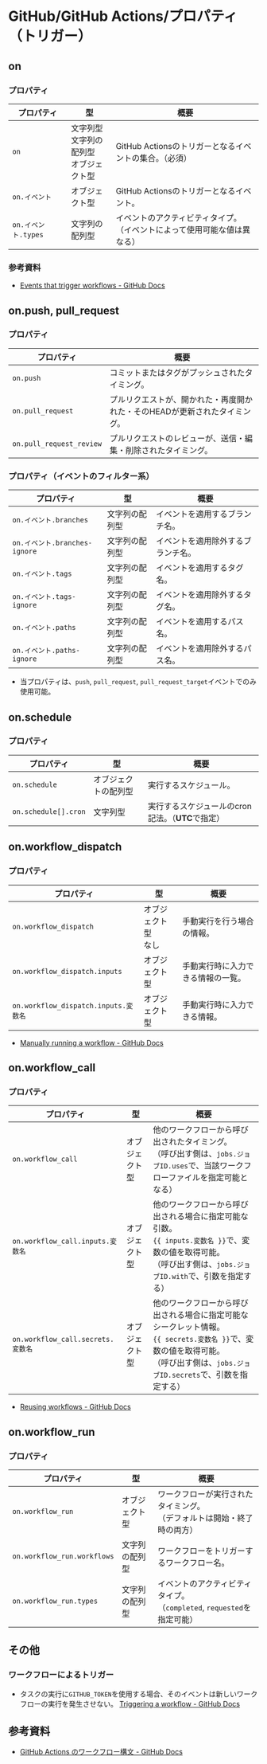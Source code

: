 # GitHub/GitHub Actions/プロパティ（トリガー）

## on

### プロパティ

| プロパティ          | 型                                               | 概要                                                         |
| ------------------- | ------------------------------------------------ | ------------------------------------------------------------ |
| `on`                | 文字列型<br />文字列の配列型<br />オブジェクト型 | GitHub Actionsのトリガーとなるイベントの集合。（必須）       |
| `on.イベント`       | オブジェクト型                                   | GitHub Actionsのトリガーとなるイベント。                     |
| `on.イベント.types` | 文字列の配列型                                   | イベントのアクティビティタイプ。<br />（イベントによって使用可能な値は異なる） |

### 参考資料

- [Events that trigger workflows - GitHub Docs](https://docs.github.com/en/actions/using-workflows/events-that-trigger-workflows)

## on.push, pull_request

### プロパティ

| プロパティ               | 概要                                                         |
| ------------------------ | ------------------------------------------------------------ |
| `on.push`                | コミットまたはタグがプッシュされたタイミング。               |
| `on.pull_request`        | プルリクエストが、開かれた・再度開かれた・そのHEADが更新されたタイミング。 |
| `on.pull_request_review` | プルリクエストのレビューが、送信・編集・削除されたタイミング。 |

### プロパティ（イベントのフィルター系）

| プロパティ                    | 型             | 概要                               |
| ----------------------------- | -------------- | ---------------------------------- |
| `on.イベント.branches`        | 文字列の配列型 | イベントを適用するブランチ名。     |
| `on.イベント.branches-ignore` | 文字列の配列型 | イベントを適用除外するブランチ名。 |
| `on.イベント.tags`            | 文字列の配列型 | イベントを適用するタグ名。         |
| `on.イベント.tags-ignore`     | 文字列の配列型 | イベントを適用除外するタグ名。     |
| `on.イベント.paths`           | 文字列の配列型 | イベントを適用するパス名。         |
| `on.イベント.paths-ignore`    | 文字列の配列型 | イベントを適用除外するパス名。     |

- 当プロパティは、`push`, `pull_request`, `pull_request_target`イベントでのみ使用可能。

## on.schedule

### プロパティ

| プロパティ           | 型                   | 概要                                              |
| -------------------- | -------------------- | ------------------------------------------------- |
| `on.schedule`        | オブジェクトの配列型 | 実行するスケジュール。                            |
| `on.schedule[].cron` | 文字列型             | 実行するスケジュールのcron記法。（**UTC**で指定） |

## on.workflow_dispatch

### プロパティ

| プロパティ                           | 型                       | 概要                               |
| ------------------------------------ | ------------------------ | ---------------------------------- |
| `on.workflow_dispatch`               | オブジェクト型<br />なし | 手動実行を行う場合の情報。         |
| `on.workflow_dispatch.inputs`        | オブジェクト型           | 手動実行時に入力できる情報の一覧。 |
| `on.workflow_dispatch.inputs.変数名` | オブジェクト型           | 手動実行時に入力できる情報。       |

- [Manually running a workflow - GitHub Docs](https://docs.github.com/en/actions/managing-workflow-runs/manually-running-a-workflow)

## on.workflow_call

### プロパティ

| プロパティ                        | 型             | 概要                                                         |
| --------------------------------- | -------------- | ------------------------------------------------------------ |
| `on.workflow_call`                | オブジェクト型 | 他のワークフローから呼び出されたタイミング。<br />（呼び出す側は、`jobs.ジョブID.uses`で、当該ワークフローファイルを指定可能となる） |
| `on.workflow_call.inputs.変数名`  | オブジェクト型 | 他のワークフローから呼び出される場合に指定可能な引数。<br />`{{ inputs.変数名 }}`で、変数の値を取得可能。<br />（呼び出す側は、`jobs.ジョブID.with`で、引数を指定する） |
| `on.workflow_call.secrets.変数名` | オブジェクト型 | 他のワークフローから呼び出される場合に指定可能なシークレット情報。<br />`{{ secrets.変数名 }}`で、変数の値を取得可能。<br />（呼び出す側は、`jobs.ジョブID.secrets`で、引数を指定する） |

- [Reusing workflows - GitHub Docs](https://docs.github.com/ja/actions/using-workflows/reusing-workflows)

## on.workflow_run

### プロパティ

| プロパティ                  | 型             | 概要                                                         |
| --------------------------- | -------------- | ------------------------------------------------------------ |
| `on.workflow_run`           | オブジェクト型 | ワークフローが実行されたタイミング。<br />（デフォルトは開始・終了時の両方） |
| `on.workflow_run.workflows` | 文字列の配列型 | ワークフローをトリガーするワークフロー名。                   |
| `on.workflow_run.types`     | 文字列の配列型 | イベントのアクティビティタイプ。<br />（`completed`, `requested`を指定可能） |

## その他

### ワークフローによるトリガー

- タスクの実行に`GITHUB_TOKEN`を使用する場合、そのイベントは新しいワークフローの実行を発生させない。
  [Triggering a workflow - GitHub Docs](https://docs.github.com/ja/actions/using-workflows/triggering-a-workflow#triggering-a-workflow-from-a-workflow)

## 参考資料

- [GitHub Actions のワークフロー構文 - GitHub Docs](https://docs.github.com/ja/actions/using-workflows/workflow-syntax-for-github-actions#on)
